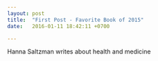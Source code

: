 ```yaml
---
layout: post
title:  "First Post - Favorite Book of 2015"
date:   2016-01-11 18:42:11 +0700

---
```



Hanna Saltzman writes about health and medicine